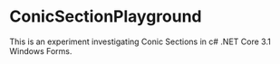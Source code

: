 # ConicSectionPlayground
This is an experiment investigating Conic Sections in c# .NET Core 3.1 Windows Forms.
